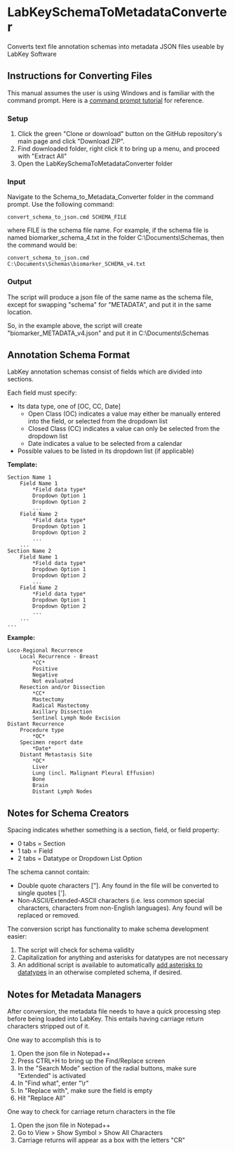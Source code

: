 # LabKeySchemaToMetadataConverter
Converts text file annotation schemas into metadata JSON files useable by LabKey Software

## Instructions for Converting Files
This manual assumes the user is using Windows and is familiar with the command prompt.
Here is a [command prompt tutorial](http://www.cs.princeton.edu/courses/archive/spr05/cos126/cmd-prompt.html "Princeton Commant Prompt Tutorial") for reference.

### Setup

1. Click the green "Clone or download" button on the GitHub repository's main page and click "Download ZIP". 
2. Find downloaded folder, right click it to bring up a menu, and proceed with "Extract All"
3. Open the LabKeySchemaToMetadataConverter folder

### Input

Navigate to the Schema_to_Metadata_Converter folder in the command prompt.
Use the following command:

```convert_schema_to_json.cmd SCHEMA_FILE```

where FILE is the schema file name. For example, if the schema file is named
biomarker_schema_4.txt in the folder C:\Documents\Schemas, then the command would be:

```convert_schema_to_json.cmd C:\Documents\Schemas\biomarker_SCHEMA_v4.txt```


### Output

The script will produce a json file of the same name as the schema file, except for swapping "schema" for "METADATA", and put it in the same location.

So, in the example above, the script will create "biomarker_METADATA_v4.json" and
put it in C:\Documents\Schemas


## Annotation Schema Format
LabKey annotation schemas consist of fields which are divided into sections.

Each field must specify:
* Its data type, one of [OC, CC, Date]
    * Open Class (OC) indicates a value may either be manually entered into the field, or selected from the dropdown list
	* Closed Class (CC) indicates a value can only be selected from the dropdown list
	* Date indicates a value to be selected from a calendar
* Possible values to be listed in its dropdown list (if applicable)


**Template:**

```
Section Name 1
	Field Name 1
		*Field data type*
		Dropdown Option 1
		Dropdown Option 2
		...
	Field Name 2
		*Field data type*
		Dropdown Option 1
		Dropdown Option 2
		...
	...
Section Name 2
	Field Name 1
		*Field data type*
		Dropdown Option 1
		Dropdown Option 2
		...
	Field Name 2
		*Field data type*
		Dropdown Option 1
		Dropdown Option 2
		...
	...
...
```

**Example:**

```
Loco-Regional Recurrence
	Local Recurrence - Breast
		*CC*
		Positive
		Negative
		Not evaluated
	Resection and/or Dissection
		*CC*
		Mastectomy
		Radical Mastectomy
		Axillary Dissection
		Sentinel Lymph Node Excision
Distant Recurrence
	Procedure type
		*OC*
	Specimen report date
		*Date*
	Distant Metastasis Site
		*OC*
		Liver
		Lung (incl. Malignant Pleural Effusion)
		Bone
		Brain
		Distant Lymph Nodes
```

## Notes for Schema Creators
Spacing indicates whether something is a section, field, or field property:
* 0 tabs = Section
* 1 tab =  Field
* 2 tabs = Datatype or Dropdown List Option

The schema cannot contain:
* Double quote characters ["]. Any found in the file will be converted to single quotes ['].
* Non-ASCII/Extended-ASCII characters (i.e. less common special characters, characters from non-English languages). Any found will be replaced or removed.

The conversion script has functionality to make schema development easier:
1. The script will check for schema validity
2. Capitalization for anything and asterisks for datatypes are not necessary
3. An additional script is available to automatically [add asterisks to datatypes](Converter_Files/format_field_datatypes.py) in an otherwise completed schema, if desired.

## Notes for Metadata Managers

After conversion, the metadata file needs to have a quick processing step before being loaded into LabKey.
This entails having carriage return characters stripped out of it.

One way to accomplish this is to
1. Open the json file in Notepad++
2. Press CTRL+H to bring up the Find/Replace screen
3. In the "Search Mode" section of the radial buttons, make sure "Extended" is activated
4. In "Find what", enter "\r"
5. In "Replace with", make sure the field is empty
6. Hit "Replace All"

One way to check for carriage return characters in the file
1. Open the json file in Notepad++
2. Go to View > Show Symbol > Show All Characters
3. Carriage returns will appear as a box with the letters "CR"
